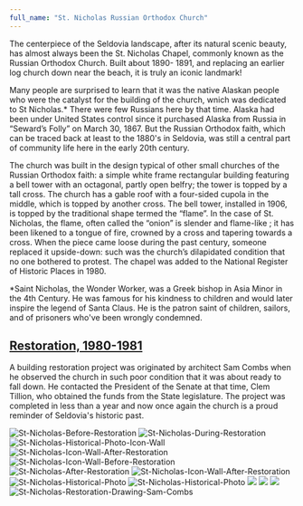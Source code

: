 ```yaml
---
full_name: "St. Nicholas Russian Orthodox Church"
---
```


The centerpiece of the Seldovia landscape, after its natural scenic beauty, has almost always been the St. Nicholas Chapel, commonly known as the Russian Orthodox Church. Built about 1890- 1891, and replacing an earlier log church down near the beach, it is truly an iconic landmark! 

Many people are surprised to learn that it was the native Alaskan people who were the catalyst for the building of the church, wnich was dedicated to St Nicholas.* There were few Russians here by that time. Alaska had been under United States control since it purchased Alaska from Russia in “Seward’s Folly” on March 30, 1867.  But the Russian Orthodox faith, which can be traced back at least to the 1880's in Seldovia, was still a central part of community life here in the early 20th century. 

The church was built in the design typical of other small churches of the Russian Orthodox faith: a simple white frame rectangular building featuring a bell tower with an octagonal, partly open belfry; the tower is topped by a tall cross. The church has a gable roof with a four-sided cupola in the middle, which is topped by another cross.  The bell tower, installed in 1906, is topped by the traditional shape termed the “flame”. In the case of St. Nicholas, the flame, often called the “onion” is slender and flame-like ; it has been likened to a tongue of fire, crowned by a cross and tapering towards a cross.  When the piece came loose during the past century, someone replaced it upside-down: such was the church’s dilapidated condition that no one bothered to protest. 
The chapel was added to the National Register of Historic Places in 1980.

*Saint Nicholas, the Wonder Worker, was a Greek bishop in Asia Minor in the 4th Century. He was famous for his kindness to children and would later inspire the legend of Santa Claus. He is the patron saint of children, sailors, and of prisoners who've been wrongly condemned.



## [Restoration, 1980-1981](http://www.combsandcombsaia.com/st.-nicholas-russian-orthodox-church-restoration--seldovia--alaska--1980-1981..html)   

A building restoration project was originated by architect Sam Combs when he observed the church in such poor condition that
it was about ready to fall down. He contacted the President of the Senate at that time, Clem Tillion,
who obtained the funds from the State legislature. The project was completed in less than a year and
now once again the church is a proud reminder of Seldovia's historic past.

![St-Nicholas-Before-Restoration](../assets/images/St-Nicholas-Restoration/Image-01-St-Nicholas-Before-Restoration.jpg)
![St-Nicholas-During-Restoration](../assets/images/St-Nicholas-Restoration/Image-02-St-Nicholas-During-Restoration.jpg)
![St-Nicholas-Historical-Photo-Icon-Wall](../assets/images/St-Nicholas-Restoration/Image-03-St-Nicholas-Historical-Photo-Icon-Wall.jpg)
![St-Nicholas-Icon-Wall-After-Restoration](../assets/images/St-Nicholas-Restoration/Image-04-St-Nicholas-Icon-Wall-After-Restoration.jpg)
![St-Nicholas-Icon-Wall-Before-Restoration](../assets/images/St-Nicholas-Restoration/Image-05-St-Nicholas-Icon-Wall-Before-Restoration.jpg)
![St-Nicholas-After-Restoration](../assets/images/St-Nicholas-Restoration/Image-06-St-Nicholas-After-Restoration.jpg)
![St-Nicholas-Icon-Wall-After-Restoration](../assets/images/St-Nicholas-Restoration/Image-07-St-Nicholas-Icon-Wall-After-Restoration.jpg)
![St-Nicholas-Historical-Photo](../assets/images/St-Nicholas-Restoration/Image-08-St-Nicholas-Historical-Photo.jpg)
![St-Nicholas-Historical-Photo](../assets/images/St-Nicholas-Restoration/Image-09-St-Nicholas-Historical-Photo.jpg)
![](../assets/images/St-Nicholas-Restoration/Image-10.jpg)
![](../assets/images/St-Nicholas-Restoration/Image-11.jpg)
![](../assets/images/St-Nicholas-Restoration/Image-12.jpg)
![St-Nicholas-Restoration-Drawing-Sam-Combs](../assets/images/St-Nicholas-Restoration/Image-13-St-Nicholas-Restoration-Drawing-Sam-Combs.jpg)
